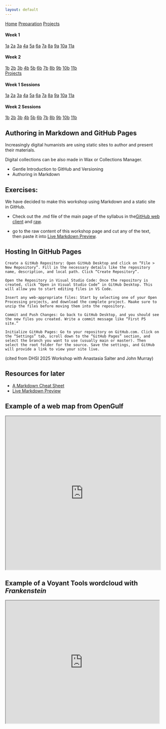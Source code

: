 ```yaml
---
layout: default
---
```


<a name="top"></a>

<div class="session-nav-sidebar">
  <a href="./index.html" class="session-nav-home">Home</a>
  <a href="./workshop-prep.html" class="session-nav-prep">Preparation</a>
  <a href="./projects25.html" class="session-nav-proj">Projects</a>
  
  <div class="session-nav-week">
    <h4>Week 1</h4>
    <a href="./index.html#1a-introduction-to-spatial-humanities" class="session-nav-button">1a</a>
    <a href="./index.html#2a-modeling-spatial-data-for-the-humanities" class="session-nav-button">2a</a>
    <a href="./index.html#3a-critical-review-of-projects" class="session-nav-button">3a</a>
    <a href="./index.html#4a-semantic-annotation-with-recogito-and-visualizing-spatial-data-with-kepler" class="session-nav-button">4a</a>
    <a href="./index.html#5a-github-github-desktop-markdown-and-github-pages" class="session-nav-button">5a</a>
    <a href="./index.html#6a-github-github-desktop-markdown-and-github-pages-continued" class="session-nav-button">6a</a>
    <a href="./index.html#7a-map-visualization" class="session-nav-button">7a</a>
    <a href="./index.html#8a-intro-to-qgis" class="session-nav-button">8a</a>
    <a href="./index.html#9a-intro-to-qgis-continued" class="session-nav-button">9a</a>
    <a href="./index.html#10a-visit-to-bibliothèque-détude-et-de-conservation" class="session-nav-button">10a</a>
    <a href="./index.html#11a-agent-based-recoding-of-maps" class="session-nav-button">11a</a>
  </div>
  
  <div class="session-nav-week">
    <h4>Week 2</h4>
    <a href="./index.html#1b-recap-and-osm" class="session-nav-button">1b</a>
    <a href="./index.html#2b-querying-osm" class="session-nav-button">2b</a>
    <a href="./index.html#3b-working-with-printed-historical-collections" class="session-nav-button">3b</a>
    <a href="./index.html#4b-georeferencing-historical-maps" class="session-nav-button">4b</a>
    <a href="./index.html#5b-georeferencing-digitized-maps-in-qgis-cont" class="session-nav-button">5b</a>
    <a href="./index.html#6b-mapping-in-an-ide" class="session-nav-button">6b</a>
    <a href="./index.html#7b-creating-points-vectors-and-polygons-from-georeferenced-maps" class="session-nav-button">7b</a>
    <a href="./index.html#8b-wikidata-and-spatial-data" class="session-nav-button">8b</a>
    <a href="./index.html#9b-final-project-lab" class="session-nav-button">9b</a>
    <a href="./index.html#10b-xxxx" class="session-nav-button">10b</a>
    <a href="./index.html#11b-final-project-assembly" class="session-nav-button">11b</a>
  </div>
</div>

<div class="session-nav-mobile">
  <a href="./projects25.html" class="session-nav-mobile-proj">Projects</a>
  <div class="session-nav-mobile-week">
    <h4>Week 1 Sessions</h4>
    <div class="session-nav-mobile-buttons">
      <a href="./index.html#1a-introduction-to-spatial-humanities" class="session-nav-mobile-button">1a</a>
      <a href="./index.html#2a-modeling-spatial-data-for-the-humanities" class="session-nav-mobile-button">2a</a>
      <a href="./index.html#3a-critical-review-of-projects" class="session-nav-mobile-button">3a</a>
      <a href="./index.html#4a-semantic-annotation-with-recogito-and-visualizing-spatial-data-with-kepler" class="session-nav-mobile-button">4a</a>
      <a href="./index.html#5a-github-github-desktop-markdown-and-github-pages" class="session-nav-mobile-button">5a</a>
      <a href="./index.html#6a-github-github-desktop-markdown-and-github-pages-continued" class="session-nav-mobile-button">6a</a>
      <a href="./index.html#7a-map-visualization" class="session-nav-mobile-button">7a</a>
      <a href="./index.html#8a-intro-to-qgis" class="session-nav-mobile-button">8a</a>
      <a href="./index.html#9a-intro-to-qgis-continued" class="session-nav-mobile-button">9a</a>
      <a href="./index.html#10a-visit-to-bibliothèque-détude-et-de-conservation" class="session-nav-mobile-button">10a</a>
      <a href="./index.html#11a-agent-based-recoding-of-maps" class="session-nav-mobile-button">11a</a>
    </div>
  </div>
  
  <div class="session-nav-mobile-week">
    <h4>Week 2 Sessions</h4>
    <div class="session-nav-mobile-buttons">
      <a href="./index.html#1b-recap-and-osm" class="session-nav-mobile-button">1b</a>
      <a href="./index.html#2b-querying-osm" class="session-nav-mobile-button">2b</a>
      <a href="./index.html#3b-working-with-printed-historical-collections" class="session-nav-mobile-button">3b</a>
      <a href="./index.html#4b-georeferencing-historical-maps" class="session-nav-mobile-button">4b</a>
      <a href="./index.html#5b-georeferencing-digitized-maps-in-qgis-cont" class="session-nav-mobile-button">5b</a>
      <a href="./index.html#6b-mapping-in-an-ide" class="session-nav-mobile-button">6b</a>
      <a href="./index.html#7b-creating-points-vectors-and-polygons-from-georeferenced-maps" class="session-nav-mobile-button">7b</a>
      <a href="./index.html#8b-wikidata-and-spatial-data" class="session-nav-mobile-button">8b</a>
      <a href="./index.html#9b-final-project-lab" class="session-nav-mobile-button">9b</a>
      <a href="./index.html#10b-xxxx" class="session-nav-mobile-button">10b</a>
      <a href="./index.html#11b-final-project-assembly" class="session-nav-mobile-button">11b</a>
    </div>
  </div>
</div>

## Authoring in Markdown and GitHub Pages

Increasingly digital humanists are using static sites to author and present their materials. 

Digital collections can be also made in Wax or Collections Manager. 

- Gentle Introduction to GitHub and Versioning
- Authoring in Markdown 

## Exercises:

We have decided to make this workshop using Markdown and a static site in GitHub. 

- Check out the .md file of the main page of the syllabus in the[GitHub web client](https://github.com/djwrisley/HDME/blob/main/index.md) and [raw](https://raw.githubusercontent.com/djwrisley/HDME/refs/heads/main/index.md).

- go to the raw content of this workshop page and cut any of the text, then paste it into [Live Markdown Preview](https://markdownlivepreview.com/).

## Hosting In GitHub Pages

    Create a GitHub Repository: Open GitHub Desktop and click on “File > New Repository”. Fill in the necessary details like the repository name, description, and local path. Click “Create Repository”.

    Open the Repository in Visual Studio Code: Once the repository is created, click “Open in Visual Studio Code” in GitHub Desktop. This will allow you to start editing files in VS Code.

    Insert any web-appropriate files: Start by selecting one of your Open Processing projects, and download the complete project. Maake sure to unzip the files before moving them into the repository.

    Commit and Push Changes: Go back to GitHub Desktop, and you should see the new files you created. Write a commit message like “First P5 site.”

    Initialize GitHub Pages: Go to your repository on GitHub.com. Click on the “Settings” tab, scroll down to the “GitHub Pages” section, and select the branch you want to use (usually main or master). Then select the root folder for the source. Save the settings, and GitHub will provide a link to view your site live.
 
 (cited from DHSI 2025 Workshop with Anastasia Salter and John Murray)


## Resources for later 

- [A Markdown Cheat Sheet](https://www.markdownguide.org/cheat-sheet/) 
- [Live Markdown Preview](https://markdownlivepreview.com/)


## Example of a web map from OpenGulf

<iframe src="https://opengulf.github.io/webapps/Pearlprotection/index.html#6/28.516/52.077" width="100%" height="500"></iframe>

## Example of a Voyant Tools wordcloud with *Frankenstein*

<iframe style='width: 500px; height: 400px;' src='https://voyant-tools.org/tool/Cirrus/?corpus=frank'></iframe>


